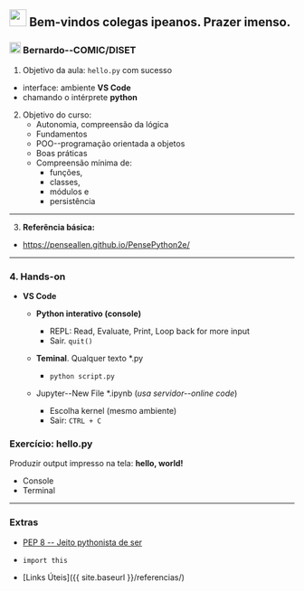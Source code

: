 
## <img src="{{ site.baseurl }}/images/female.png" width="30"> Bem-vindos colegas ipeanos. Prazer imenso. 

### <img src="{{ site.baseurl }}/images/nerd.png" width="20"> Bernardo--COMIC/DISET

1. Objetivo da aula: `hello.py` com sucesso
- interface: ambiente **VS Code**
- chamando o intérprete **python**
2. Objetivo do curso: 
    - Autonomia, compreensão da lógica
    - Fundamentos
    - POO--programação orientada a objetos
    - Boas práticas
    - Compreensão mínima de: 
        - funções, 
        - classes, 
        - módulos e 
        - persistência

---

3. **Referência básica:**
- https://penseallen.github.io/PensePython2e/

---

### 4. **Hands-on**
- **VS Code**
    -   **Python interativo (console)**
        - REPL: Read, Evaluate, Print, Loop back for more input
        - Sair. `quit()`
    - **Teminal**. Qualquer texto *.py
        - `python script.py`
    
    - Jupyter--New File *.ipynb (*usa servidor--online code*)
        - Escolha kernel (mesmo ambiente)
        - Sair: `CTRL + C`

### Exercício: hello.py 
Produzir output impresso na tela: **hello, world!**
- Console
- Terminal
---

### Extras
- [PEP 8 -- Jeito pythonista de ser](pep8-python-style-guide.md)
- `import this`

- [Links Úteis]({{ site.baseurl }}/referencias/)